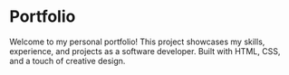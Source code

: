 # Portfolio
Welcome to my personal portfolio! This project showcases my skills, experience, and projects as a software developer. Built with HTML, CSS, and a touch of creative design.
